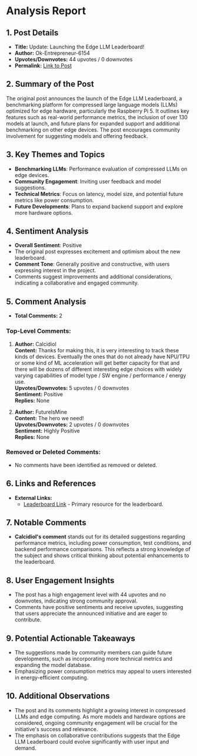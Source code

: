 # Analysis Report

## 1. Post Details
- **Title:** Update: Launching the Edge LLM Leaderboard!
- **Author:** Ok-Entrepreneur-6154
- **Upvotes/Downvotes:** 44 upvotes / 0 downvotes
- **Permalink:** [Link to Post](https://www.reddit.com/r/LocalLLaMA/comments/1hg58qg/update_launching_the_edge_llm_leaderboard/)

## 2. Summary of the Post
The original post announces the launch of the Edge LLM Leaderboard, a benchmarking platform for compressed large language models (LLMs) optimized for edge hardware, particularly the Raspberry Pi 5. It outlines key features such as real-world performance metrics, the inclusion of over 130 models at launch, and future plans for expanded support and additional benchmarking on other edge devices. The post encourages community involvement for suggesting models and offering feedback.

## 3. Key Themes and Topics
- **Benchmarking LLMs**: Performance evaluation of compressed LLMs on edge devices.
- **Community Engagement**: Inviting user feedback and model suggestions.
- **Technical Metrics**: Focus on latency, model size, and potential future metrics like power consumption.
- **Future Developments**: Plans to expand backend support and explore more hardware options.

## 4. Sentiment Analysis
- **Overall Sentiment**: Positive
- The original post expresses excitement and optimism about the new leaderboard.
- **Comment Tone**: Generally positive and constructive, with users expressing interest in the project.
- Comments suggest improvements and additional considerations, indicating a collaborative and engaged community.

## 5. Comment Analysis
- **Total Comments:** 2

### Top-Level Comments:

1. **Author:** Calcidiol  
   **Content:** Thanks for making this, it is very interesting to track these kinds of devices. Eventually the ones that do not already have NPU/TPU or some kind of ML acceleration will get better capacity for that and there will be dozens of different interesting edge choices with widely varying capabilities of model type / SW engine / performance / energy use.  
   **Upvotes/Downvotes:** 5 upvotes / 0 downvotes  
   **Sentiment:** Positive  
   **Replies:** None

2. **Author:** FutureIsMine  
   **Content:** The hero we need!  
   **Upvotes/Downvotes:** 2 upvotes / 0 downvotes  
   **Sentiment:** Highly Positive  
   **Replies:** None

### Removed or Deleted Comments:
- No comments have been identified as removed or deleted.

## 6. Links and References
- **External Links:**
  - [Leaderboard Link](https://huggingface.co/spaces/nyunai/edge-llm-leaderboard) - Primary resource for the leaderboard.

## 7. Notable Comments
- **Calcidiol's comment** stands out for its detailed suggestions regarding performance metrics, including power consumption, test conditions, and backend performance comparisons. This reflects a strong knowledge of the subject and shows critical thinking about potential enhancements to the leaderboard.

## 8. User Engagement Insights
- The post has a high engagement level with 44 upvotes and no downvotes, indicating strong community approval.
- Comments have positive sentiments and receive upvotes, suggesting that users appreciate the announced initiative and are eager to contribute.

## 9. Potential Actionable Takeaways
- The suggestions made by community members can guide future developments, such as incorporating more technical metrics and expanding the model database.
- Emphasizing power consumption metrics may appeal to users interested in energy-efficient computing.

## 10. Additional Observations
- The post and its comments highlight a growing interest in compressed LLMs and edge computing. As more models and hardware options are considered, ongoing community engagement will be crucial for the initiative's success and relevance.
- The emphasis on collaborative contributions suggests that the Edge LLM Leaderboard could evolve significantly with user input and demand.
